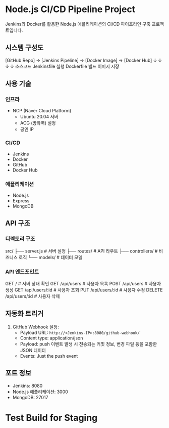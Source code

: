 # Node.js CI/CD Pipeline Project

Jenkins와 Docker를 활용한 Node.js 애플리케이션의 CI/CD 파이프라인 구축 프로젝트입니다.

## 시스템 구성도
[GitHub Repo] → [Jenkins Pipeline] → [Docker Image] → [Docker Hub]
     ↓               ↓                    ↓              ↓
  소스코드     Jenkinsfile 실행    Dockerfile 빌드    이미지 저장

## 사용 기술

### 인프라
- NCP (Naver Cloud Platform)
  - Ubuntu 20.04 서버
  - ACG (방화벽) 설정
  - 공인 IP

### CI/CD
- Jenkins
- Docker
- GitHub
- Docker Hub

### 애플리케이션
- Node.js
- Express
- MongoDB

## API 구조

### 디렉토리 구조
src/
├── server.js          # 서버 설정
├── routes/           # API 라우트
├── controllers/      # 비즈니스 로직
└── models/          # 데이터 모델

### API 엔드포인트
GET    /              # 서버 상태 확인
GET    /api/users     # 사용자 목록
POST   /api/users     # 사용자 생성
GET    /api/users/:id # 사용자 조회
PUT    /api/users/:id # 사용자 수정
DELETE /api/users/:id # 사용자 삭제

## 자동화 트리거

1. GitHub Webhook 설정:
   - Payload URL: `http://<Jenkins-IP>:8080/github-webhook/`
   - Content type: application/json
   - Payload: push 이벤트 발생 시 전송되는 커밋 정보, 변경 파일 등을 포함한 JSON 데이터
   - Events: Just the push event

## 포트 정보
- Jenkins: 8080
- Node.js 애플리케이션: 3000
- MongoDB: 27017
# Test Build for Staging
